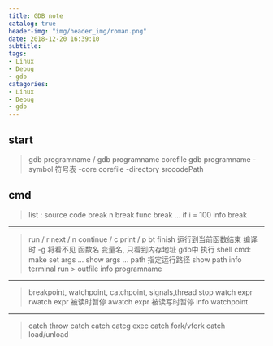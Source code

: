 ```yaml
---
title: GDB note
catalog: true
header-img: "img/header_img/roman.png"
date: 2018-12-20 16:39:10
subtitle:
tags:
- Linux
- Debug
- gdb
catagories:
- Linux
- Debug
- gdb
---
```


## start

> gdb programname / gdb programname corefile
> gdb programname -symbol 符号表 -core corefile -directory srccodePath



##  cmd

> list : source code
> break n
> break func
> break ... if i = 100
> info break

---
> run / r
> next / n
> continue / c
> print / p
> bt
> finish 运行到当前函数结束
> 编译时 -g 将看不见 函数名 变量名, 只看到内存地址
> gdb中 执行 shell cmd: make
> set args ...
> show args ...
> path 指定运行路径
> show path
> info terminal
> run > outfile
> info programname

---
> breakpoint, watchpoint, catchpoint, signals,thread stop
> watch expr
> rwatch expr 被读时暂停
> awatch expr 被读写时暂停
> info watchpoint

---
> catch throw
> catch catch
> catcg exec
> catch fork/vfork
> catch load/unload
